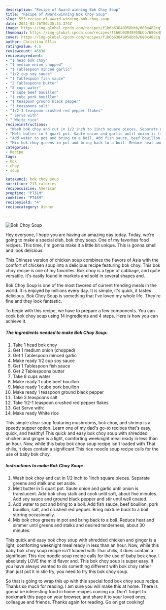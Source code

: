 ```yaml
---
description: "Recipe of Award-winning Bok Choy Soup"
title: "Recipe of Award-winning Bok Choy Soup"
slug: 553-recipe-of-award-winning-bok-choy-soup
date: 2021-03-26T06:35:34.374Z
image: https://img-global.cpcdn.com/recipes/f1b6b63848958bbb/680x482cq70/bok-choy-soup-recipe-main-photo.jpg
thumbnail: https://img-global.cpcdn.com/recipes/f1b6b63848958bbb/680x482cq70/bok-choy-soup-recipe-main-photo.jpg
cover: https://img-global.cpcdn.com/recipes/f1b6b63848958bbb/680x482cq70/bok-choy-soup-recipe-main-photo.jpg
author: Christina Ellis
ratingvalue: 4.6
reviewcount: 46638
recipeingredient:
- "1 head bok choy"
- "1 medium onion chopped"
- "1 Tablespoon minced garlic"
- "1/2 cup soy sauce"
- "1 Tablespoon fish sauce"
- "2 Tablespoons butter"
- "8 cups water"
- "1 cube beef bouillon"
- "1 cube pork bouillon"
- "1 teaspoon ground black pepper"
- "3 teaspoons salt"
- "1/2-1 teaspoon crushed red pepper flakes"
- " Serve with"
- " White rice"
recipeinstructions:
- "Wash bok choy and cut in 1/2 inch to 1inch square pieces. Separate greens and stalk and set aside."
- "Melt butter in 5 quart pot. Saute onion and garlic until onion is translucent. Add bok choy stalk and cook until soft, about five minutes. Add soy sauce and ground black pepper and stir until well coated."
- "Add water to pot and bring to a boil. Add fish sauce, beef bouillon, pork bouillon, salt, and crushed red pepper. Bring mixture back to a boil stirring occasionally."
- "Mix bok choy greens in pot and bring back to a boil. Reduce heat and simmer until greens and stalks and desired tenderness, about 30 minutes."
categories:
- Recipe
tags:
- bok
- choy
- soup

katakunci: bok choy soup 
nutrition: 213 calories
recipecuisine: American
preptime: "PT31M"
cooktime: "PT48M"
recipeyield: "4"
recipecategory: Dinner

---
```



![Bok Choy Soup](https://img-global.cpcdn.com/recipes/f1b6b63848958bbb/680x482cq70/bok-choy-soup-recipe-main-photo.jpg)

Hey everyone, I hope you are having an amazing day today. Today, we're going to make a special dish, bok choy soup. One of my favorites food recipes. This time, I'm gonna make it a little bit unique. This is gonna smell and look delicious.

This Chinese version of chicken soup combines the flavors of Asia with the comfort of chicken soup into a delicious recipe featuring bok choy. This bok choy recipe is one of my favorites. Bok choy is a type of cabbage, and quite versatile. It&#39;s easily found in markets and sold in several shapes and.

Bok Choy Soup is one of the most favored of current trending meals in the world. It is enjoyed by millions every day. It is simple, it's quick, it tastes delicious. Bok Choy Soup is something that I've loved my whole life. They're fine and they look fantastic.


To begin with this recipe, we have to prepare a few components. You can cook bok choy soup using 14 ingredients and 4 steps. Here is how you can achieve it.

<!--inarticleads1-->

##### The ingredients needed to make Bok Choy Soup:

1. Take 1 head bok choy
1. Get 1 medium onion (chopped)
1. Get 1 Tablespoon minced garlic
1. Make ready 1/2 cup soy sauce
1. Get 1 Tablespoon fish sauce
1. Get 2 Tablespoons butter
1. Take 8 cups water
1. Make ready 1 cube beef bouillon
1. Make ready 1 cube pork bouillon
1. Make ready 1 teaspoon ground black pepper
1. Take 3 teaspoons salt
1. Take 1/2-1 teaspoon crushed red pepper flakes
1. Get  Serve with:
1. Make ready  White rice


This simple clear soup featuring mushrooms, bok choy, and shrimp is a speedy supper option. Learn one of my dad&#39;s go-to recipes that&#39;s easy, quick, and healthy! This quick and easy bok choy soup with shredded chicken and ginger is a light, comforting weeknight meal ready in less than an hour. Now, while this baby bok choy soup recipe isn&#39;t loaded with Thai chilis, it does contain a significant This rice noodle soup recipe calls for the use of baby bok choy. 

<!--inarticleads2-->

##### Instructions to make Bok Choy Soup:

1. Wash bok choy and cut in 1/2 inch to 1inch square pieces. Separate greens and stalk and set aside.
1. Melt butter in 5 quart pot. Saute onion and garlic until onion is translucent. Add bok choy stalk and cook until soft, about five minutes. Add soy sauce and ground black pepper and stir until well coated.
1. Add water to pot and bring to a boil. Add fish sauce, beef bouillon, pork bouillon, salt, and crushed red pepper. Bring mixture back to a boil stirring occasionally.
1. Mix bok choy greens in pot and bring back to a boil. Reduce heat and simmer until greens and stalks and desired tenderness, about 30 minutes.


This quick and easy bok choy soup with shredded chicken and ginger is a light, comforting weeknight meal ready in less than an hour. Now, while this baby bok choy soup recipe isn&#39;t loaded with Thai chilis, it does contain a significant This rice noodle soup recipe calls for the use of baby bok choy. I absolutely LOVE the mild flavor and. This bok choy soup is super easy. If you have always wanted to do something different with bok choy rather than just put it in stir-fry, you need to try this bok choy soup. 

So that is going to wrap this up with this special food bok choy soup recipe. Thanks so much for reading. I am sure you will make this at home. There is gonna be interesting food in home recipes coming up. Don't forget to bookmark this page on your browser, and share it to your loved ones, colleague and friends. Thanks again for reading. Go on get cooking!
